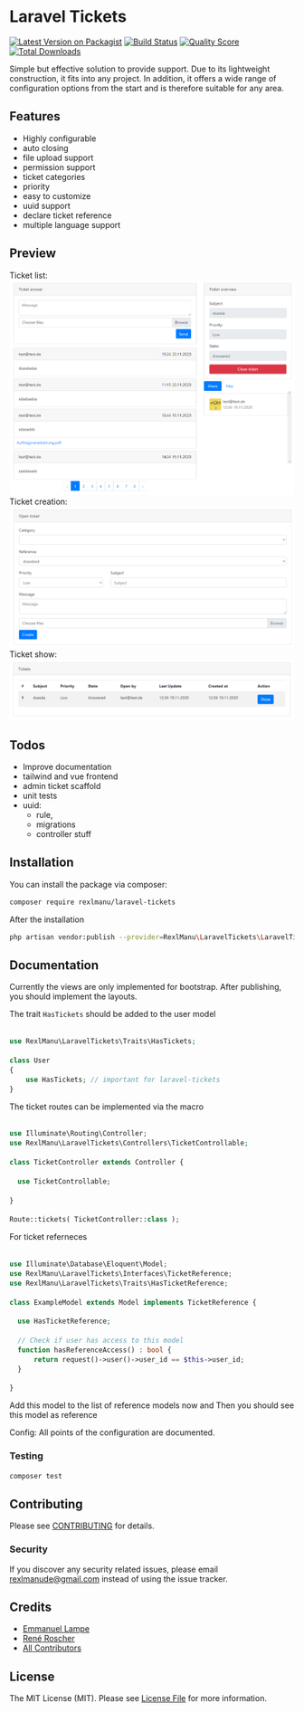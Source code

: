 # Laravel Tickets

[![Latest Version on Packagist](https://img.shields.io/packagist/v/rexlmanu/laravel-tickets.svg?style=flat-square)](https://packagist.org/packages/rexlmanu/laravel-tickets)
[![Build Status](https://img.shields.io/travis/rexlmanu/laravel-tickets/master.svg?style=flat-square)](https://travis-ci.org/rexlmanu/laravel-tickets)
[![Quality Score](https://img.shields.io/scrutinizer/g/rexlmanu/laravel-tickets.svg?style=flat-square)](https://scrutinizer-ci.com/g/rexlmanu/laravel-tickets)
[![Total Downloads](https://img.shields.io/packagist/dt/rexlmanu/laravel-tickets.svg?style=flat-square)](https://packagist.org/packages/rexlmanu/laravel-tickets)

Simple but effective solution to provide support. Due to its lightweight construction, it fits into any project. In addition, it offers a wide range of configuration options from the start and is therefore suitable for any area.

## Features

- Highly configurable
- auto closing
- file upload support
- permission support
- ticket categories
- priority
- easy to customize
- uuid support
- declare ticket reference
- multiple language support

## Preview

Ticket list:
![ticket list](.github/images/image1-4ads5.png)
Ticket creation:
![ticket create](.github/images/image2-4ads5.png)
Ticket show:
![ticket show](.github/images/image3-4ads5.png)

## Todos

- Improve documentation
- tailwind and vue frontend
- admin ticket scaffold
- unit tests
- uuid:
  - rule,
  - migrations
  - controller stuff

## Installation

You can install the package via composer:

```bash
composer require rexlmanu/laravel-tickets
```

After the installation
```bash
php artisan vendor:publish --provider=RexlManu\LaravelTickets\LaravelTicketsServiceProvider
```

## Documentation

Currently the views are only implemented for bootstrap. After publishing, you should implement the layouts.

The trait ``HasTickets`` should be added to the user model
```php

use RexlManu\LaravelTickets\Traits\HasTickets;

class User
{
    use HasTickets; // important for laravel-tickets
}
```

The ticket routes can be implemented via the macro
```php

use Illuminate\Routing\Controller;
use RexlManu\LaravelTickets\Controllers\TicketControllable;

class TicketController extends Controller {

  use TicketControllable;

}

Route::tickets( TicketController::class );
```

For ticket referneces
```php

use Illuminate\Database\Eloquent\Model;
use RexlManu\LaravelTickets\Interfaces\TicketReference;
use RexlManu\LaravelTickets\Traits\HasTicketReference;

class ExampleModel extends Model implements TicketReference {

  use HasTicketReference;

  // Check if user has access to this model
  function hasReferenceAccess() : bool {
      return request()->user()->user_id == $this->user_id;
  }

}

```
Add this model to the list of reference models now
and Then you should see this model as reference

Config: All points of the configuration are documented.

### Testing

``` bash
composer test
```

## Contributing

Please see [CONTRIBUTING](CONTRIBUTING.md) for details.

### Security

If you discover any security related issues, please email rexlmanude@gmail.com instead of using the issue tracker.

## Credits

- [Emmanuel Lampe](https://github.com/rexlmanu)
- [René Roscher](https://github.com/rene-roscher)
- [All Contributors](../../contributors)

## License

The MIT License (MIT). Please see [License File](LICENSE.md) for more information.
